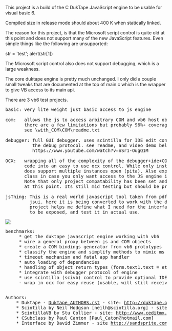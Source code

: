 
This project is a build of the C DukTape JavaScript engine
to be usable for visual basic 6.

Compiled size in release mode should about 400 K when statically
linked. 

The reason for this project, is that the Microsoft script control
is quite old at this point and does not support many of the new
JavaScript features. Even simple things like the following are 
unsupported:

str = 'test'; alert(str[1])

The Microsoft script control also does not support debugging,
which is a large weakness.

The core duktape engine is pretty much unchanged. I only did a 
couple small tweaks that are documented at the top of main.c
which is the wrapper to give VB access to its main api.

There are 3 vb6 test projects.

<pre>
basic: very lite weight just basic access to js engine

com:   allows the js to access arbitrary COM and vb6 host objects
       there are a few limitations but probably 96%+ coverage for normal needs.
       see \with_COM\COM\readme.txt

debugger: full GUI debugger. uses scintilla for IDE edit control supports 
          the debug protocol. see readme, and video demo below:
          https://www.youtube.com/watch?v=nSr1-OugQ1M
          
OCX:   wrapping all of the complexity of the debugger+ide+COM 
       code into an easy to use ocx control. While only instance can run at a time
       does support multiple instances open (pita). Also exposes just the CDukTape
       class in case you only want access to the JS engine itself without debugger.
       Note that only project compatability has been set and its interface may still change
       at this point. Its still mid testing but should be pretty stable.
       
jsThing: This is a real world javascript tool taken from pdfstreamdumper
         jsui. here it is being converted to work with the debugger and duktape. This
         project helps me define what I need for the interface for the ocx, what needs
         to be exposed, and test it in actual use.
</pre>

 <img src="https://raw.githubusercontent.com/dzzie/duk4vb/master/vb_examples/with_debug/screenshot.png">
          
<pre>
benchmarks:
     * get the duktape javascript engine working with vb6
     * wire a general proxy between js and COM objects
     * create a COM bindings generator from vb6 prototypes
     * classify the engine and simplify methods to mimic ms script control
     * timeout mechanism and fatal app handler
     * auto loading of dependancies
     * handling of object return types (form.text1.text = etc)
     * integrate with debugger protocol of engine
     * use scintilla (scivb) control to provide optional IDE/debugger UI
     - wrap in ocx for easy reuse (usable, will still receive tweaks)
     
</pre>

<pre>
Authors:
	* Duktape - <a href="DukTape_AUTHORS.rst">DukTape_AUTHORS.rst</a> - site: <a href="http://duktape.org">http://duktape.org</a>
	* Scintilla by Neil Hodgson [neilh@scintilla.org] - site: <a href="http://www.scintilla.org/">http://www.scintilla.org/</a>
	* ScintillaVB by Stu Collier - site: <a href="http://www.ceditmx.com/software/scintilla-vb/">http://www.ceditmx.com/software/scintilla-vb/</a>
	* CSubclass by Paul Canton [Paul_Caton@hotmail.com]
	* Interface by David Zimmer - site <a href="http://sandsprite.com">http://sandsprite.com</a>

</pre>

